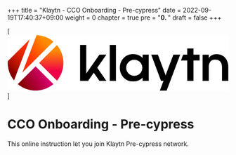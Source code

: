 +++
title = "Klaytn - CCO Onboarding - Pre-cypress"
date = 2022-09-19T17:40:37+09:00
weight = 0
chapter = true
pre = "<b>0. </b>"
draft = false
+++


[![Klaytn Logo](https://github.com/trakim/pre/blob/main/static/images/Logo-1.png)]
# CCO Onboarding - Pre-cypress

This online instruction let you join Klaytn Pre-cypress network.    
